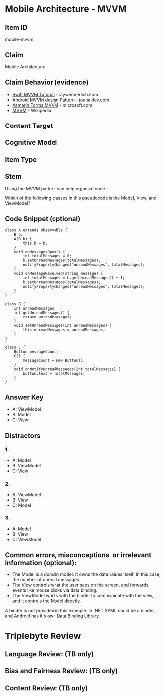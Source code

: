# Mobile Architecture - MVVM

## Item ID
mobile-mvvm

## Claim
Mobile Architecture

## Claim Behavior (evidence)
* [Swift MVVM Tutorial](https://www.raywenderlich.com/34-design-patterns-by-tutorials-mvvm) - raywenderlich.com
* [Android MVVM design Pattern](https://www.journaldev.com/20292/android-mvvm-design-pattern) - jounaldev.com
* [Xamarin Forms MVVM](https://docs.microsoft.com/en-us/xamarin/xamarin-forms/enterprise-application-patterns/mvvm) - microsoft.com
* [MVVM](https://en.wikipedia.org/wiki/Model–view–viewmodel) - Wikipedia

## Content Target


## Cognitive Model


## Item Type


## Stem

Using the MVVM pattern can help organize code.

Which of the following classes in this pseudocode is the Model, View, and ViewModel?


## Code Snippet (optional)

```
class A extends Observable {
    B b;
    A(B b) {
        this.b = b;
    }
    void onMessagesOpen() {
        int totalMessages = 0;
        b.setUnreadMessages(totalMessages);
        notifyPropertyChanged("unreadMessages", totalMessages);
    }
    void onMessageReceived(string message) {
        int totalMessages = b.getUnreadMessages() + 1;
        b.setUnreadMessages(totalMessages);
        notifyPropertyChanged("unreadMessages", totalMessages);
    }
}
```

```
class B {
    int unreadMessages;
    int getUnreadMessages() {
        return unreadMessages;
    }
    void setUnreadMessages(int unreadMessages) {
        this.unreadMessages = unreadMessages;
    }
}
```

```
class C {
    Button messageCount;
    C() {
        messageCount = new Button();
    }
    void onNotifyUnreadMessages(int totalMessages) {
        button.text = totalMessages;
    }
}
```

## Answer Key

* A: ViewModel
* B: Model
* C: View


## Distractors

### 1.
* A: Model
* B: ViewModel
* C: View

### 2.
* A: ViewModel
* B: View
* C: Model

### 3.
* A: Model
* B: View
* C: ViewModel


## Common errors, misconceptions, or irrelevant information (optional):

* The Model is a domain model.  It owns the data values itself.  In this case, the number of unread messages.
* The View controls what the user sees on the screen, and forwards events like mouse clicks via data binding.
* The ViewModel works with the binder to communicate with the view, and it controls the Model directly.

A binder is not provided in this example.  In .NET XAML could be a binder, and Android has it's own Data Binding Library.

# Triplebyte Review


## Language Review: (TB only)


## Bias and Fairness Review: (TB only)


## Content Review: (TB only)

